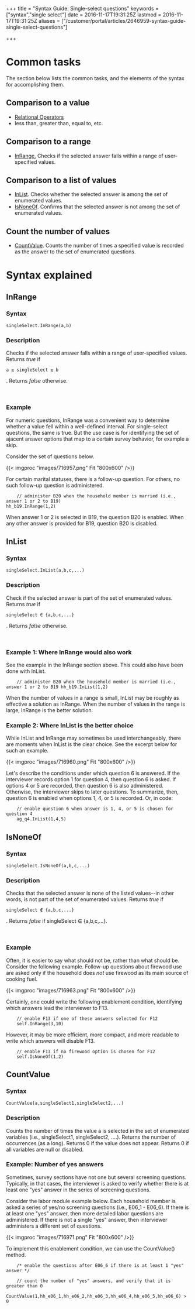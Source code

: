 ﻿+++
title = "Syntax Guide: Single-select questions"
keywords = ["syntax","single select"]
date = 2016-11-17T19:31:25Z
lastmod = 2016-11-17T19:31:25Z
aliases = ["/customer/portal/articles/2646959-syntax-guide-single-select-questions"]

+++

Common tasks
============

The section below lists the common tasks, and the elements of the syntax
for accomplishing them.

Comparison to a value
---------------------

-   [Relational Operators](/syntax-guide/syntax-guide-operators)
-   less than, greater than, equal to, etc.

Comparison to a range
---------------------

-   [InRange.](#InRange) Checks if the selected answer falls within a
    range of user-specified values.

Comparison to a list of values
------------------------------

-   [InList](#InRange). Checks whether the selected answer is among the
    set of enumerated values.
-   [IsNoneOf](#IsNoneOf). Confirms that the selected answer is not
    among the set of enumerated values.

Count the number of values
--------------------------

-   [CountValue](#CountValue). Counts the number of times a specified
    value is recorded as the answer to the set of enumerated questions.

Syntax explained
================

<span id="InRange"></span>InRange
---------------------------------

### Syntax

    singleSelect.InRange(a,b)

### Description

Checks if the selected answer falls within a range of user-specified
values. Returns *true* if

    a ≥ singleSelect ≥ b

. Returns *false* otherwise.

 

### Example

For numeric questions, InRange was a convenient way to determine whether
a value fell within a well-defined interval. For single-select
questions, the same is true. But the use case is for identifying the set
of ajacent answer options that map to a certain survey behavior, for
example a skip.

Consider the set of questions below.

{{< imgproc "images/716957.png" Fit "800x600" />}}

For certain marital statuses, there is a follow-up question. For others,
no such follow-up question is administered.

        // administer B20 when the household member is married (i.e., answer 1 or 2 to B19)
    hh_b19.InRange(1,2)

When answer 1 or 2 is selected in B19, the question B20 is enabled. When
any other answer is provided for B19, question B20 is disabled.

<span id="InList"></span>InList
-------------------------------

### Syntax

    singleSelect.InList(a,b,c,...)

### Description

Check if the selected answer is part of the set of enumerated values.
Returns *true* if

    singleSelect ∈ {a,b,c,...}

. Returns *false* otherwise.

 

### Example 1: Where InRange would also work

See the example in the InRange section above. This could also have been
done with InList.

        // administer B20 when the household member is married (i.e., answer 1 or 2 to B19 hh_b19.InList(1,2)

When the number of values in a range is small, InList may be roughly as
effective a solution as InRange. When the number of values in the range
is large, InRange is the better solution.

### Example 2: Where InList is the better choice

While InList and InRange may sometimes be used interchangeably, there
are moments when InList is the clear choice. See the excerpt below for
such an example.

{{< imgproc "images/716960.png" Fit "800x600" />}}

Let's describe the conditions under which question 6 is answered. If the
interviewer records option 1 for question 4, then question 6 is asked.
If options 4 or 5 are recorded, then question 6 is also administered.
Otherwise, the interviewer skips to later questions. To summarize, then,
question 6 is enabled when options 1, 4, or 5 is recorded. Or, in code:

        // enable question 6 when answer is 1, 4, or 5 is chosen for question 4
        ag_q4.InList(1,4,5)

<span id="IsNoneOf"></span>IsNoneOf
-----------------------------------

### Syntax

    singleSelect.IsNoneOf(a,b,c,...)

### Description

Checks that the selected answer is none of the listed values--in other
words, is <span class="underline">not</span> part of the set of
enumerated values. Returns *true* if

    singleSelect ∉ {a,b,c,...}

. Returns *false* if singleSelect ∈ {a,b,c,...}.

 

### Example

Often, it is easier to say what should not be, rather than what should
be. Consider the following example. Follow-up questions about firewood
use are asked only if the household does *not* use firewood as its main
source of cooking fuel.

{{< imgproc "images/716963.png" Fit "800x600" />}}

Certainly, one could write the following enablement condition,
identifying which answers lead the interviewer to F13.

        // enable F13 if one of these answers selected for F12
        self.InRange(3,10)

However, it may be more efficient, more compact, and more readable to
write which answers will disable F13.

        // enable F13 if no firewood option is chosen for F12
        self.IsNoneOf(1,2)

<span id="CountValue"></span>CountValue
---------------------------------------

### Syntax

    CountValue(a,singleSelect1,singleSelect2,...)

### Description

Counts the number of times the value a is selected in the set of
enumerated variables (i.e., singleSelect1, singleSelect2, ....). Returns
the number of occurrences (as a long). Returns 0 if the value does not
appear. Returns 0 if all variables are null or disabled.

### Example: Number of yes answers

Sometimes, survey sections have not one but several screening questions.
Typically, in that cases, the interviewer is asked to verify whether
there is at least one "yes" answer in the series of screening questions.

Consider the labor module example below. Each household member is asked
a series of yes/no screening questions (i.e., E06\_1 - E06\_6). If there
is at least one "yes" answer, then more detailed labor questions are
administered. If there is not a single "yes" answer, then interviewer
administers a different set of questions.

{{< imgproc "images/716971.png" Fit "800x600" />}}

To implement this enablement condition, we can use the CountValue()
method.

        /* enable the questions after E06_6 if there is at least 1 "yes" answer */

        // count the number of "yes" answers, and verify that it is greater than 0
        CountValue(1,hh_e06_1,hh_e06_2,hh_e06_3,hh_e06_4,hh_e06_5,hh_e06_6) > 0
